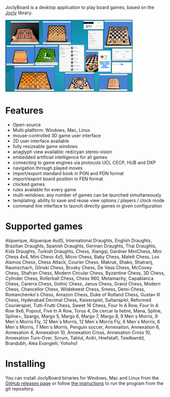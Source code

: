 

JoclyBoard is a desktop application to play board games, based on the [Jocly](https://github.com/mi-g/jocly) library.

[![alt tag](visuals/screenshots/screenshot1.jpg "JoclyBoard screenshot")](visuals/screenshots/screenshot1-big.jpg)

Features
========
- Open-source
- Multi-platform: Windows, Mac, Linux
- mouse-controlled 3D game user interface
- 2D user interface available
- fully resizeable game windows
- anaglyph view available: red/cyan stereo vision
- embedded artificial intelligence for all games
- connecting to game engines via protocols UCI, CECP, HUB and DXP
- navigation through played moves
- import/export standard book in PGN and PDN format
- import/export board position in FEN format
- clocked games
- rules available for every game
- multi-windows: any number of games can be launched simultaneously
- templating: ability to save and reuse view options / players / clock mode
- command line interface to launch directly games in given configuration

Supported games
===============
Alquerque, Alquerque AvdS, International Draughts, English Draughts, Brazilian Draughts, Spanish Draughts, German Draughts, Thai Draughts, Kids Draughts, Turkish Draughts, Chess, Xiangqi, Gardner MiniChess, Mini Chess 4x4, Mini Chess 4x5, Micro Chess, Baby Chess, Malett Chess, Los Alamos Chess, Chess Attack, Courier Chess, Makruk, Shako, Shatranj, Raumschach, Glinski Chess, Brusky Chess, De Vasa Chess, McCooey Chess, Shafran Chess, Modern Circular Chess, Byzantine Chess, 3D Chess, Cylinder Chess, Rollerball Chess, Chess 960, Metamachy, Capablanca Chess, Carerra Chess, Gothic Chess, Janus Chess, Grand Chess, Modern Chess, Chancellor Chess, Wildebeest Chess, Smess, Demi-Chess, Romanchenko's Chess, Amazon Chess, Duke of Rutland Chess, Gustav III Chess, Hyderabad Decimal Chess, Kaiserspiel, Sultanspiel, Reformed Courierspiel, Tutti-Frutti Chess, Sweet 16 Chess, Four In A Row, Four In A Row 9x6, Popout, Five In A Row, Torus 4, De cercar la liebre, Mana, Spline, Spline+, Spargo, Margo 5, Margo 6, Margo 7, Margo 8, 9 Men´s Morris, 9 Men´s Morris Fly, 12 Men´s Morris, 12 Men´s Morris Fly, 6 Men´s Morris, 6 Men´s Morris, 7 Men´s Morris, Penguin soccer, Annexation, Annexation 6, Annexation 4, Annexation 10, Annexation Cross, Annexation Cross 10, Annexation Turn-Over, Scrum, Tablut, Ardri, Hnefatafl, Tawlbwrdd, Brandubh, Alea Evangelii, Yohoho!

Installing
==========

You can install JoclyBoard binaries for Windows, Mac and Linux from the [GitHub releases page](https://github.com/mi-g/joclyboard/releases) or follow [the instructions](https://github.com/mi-g/joclyboard/wiki/Installing-JoclyBoard-from-Github) to run the program from the git repository.